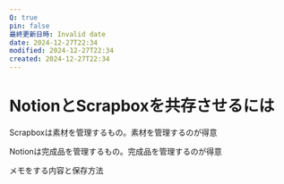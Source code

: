 ```yaml
---
Q: true
pin: false
最終更新日時: Invalid date
date: 2024-12-27T22:34
modified: 2024-12-27T22:34
created: 2024-12-27T22:34
---
```

# NotionとScrapboxを共存させるには

Scrapboxは素材を管理するもの。素材を管理するのが得意

Notionは完成品を管理するもの。完成品を管理するのが得意

メモをする内容と保存方法
